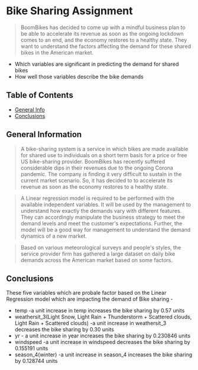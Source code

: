 # Bike Sharing Assignment
> BoomBikes has decided to come up with a mindful business plan to be able to accelerate its revenue as soon as the ongoing lockdown comes to an end, and the economy restores to a healthy state. They want to understand the factors affecting the demand for these shared bikes in the American market.
- Which variables are significant in predicting the demand for shared bikes
- How well those variables describe the bike demands


## Table of Contents
* [General Info](#general-information)
* [Conclusions](#conclusions)


<!-- You can include any other section that is pertinent to your problem -->

## General Information
> A bike-sharing system is a service in which bikes are made available for shared use to individuals on a short term basis for a price or free  US bike-sharing provider. BoomBikes has recently suffered considerable dips in their revenues due to the ongoing Corona pandemic. The company is finding it very difficult to sustain in the current market scenario. So, it has decided to  to accelerate its revenue as soon as the economy restores to a healthy state.

> A Linear regression model is required to be performed with the available independent variables. It will be used by the management to understand how exactly the demands vary with different features. They can accordingly manipulate the business strategy to meet the demand levels and meet the customer's expectations. Further, the model will be a good way for management to understand the demand dynamics of a new market. 

> Based on various meteorological surveys and people's styles, the service provider firm has gathered a large dataset on daily bike demands across the American market based on some factors. 

<!-- You don't have to answer all the questions - just the ones relevant to your project. -->

## Conclusions
These five variables which are probale factor based on the Linear Regression model which are impacting the demand of Bike sharing -
- temp -a unit increase in temp increases the bike sharing by 0.57 units
- weathersit_3(Light Snow, Light Rain + Thunderstorm + Scattered clouds, Light Rain + Scattered clouds)   -a unit increase in weathersit_3 decreases the bike sharing by 0.30 units
- yr - a unit increase in year increases the bike sharing by 0.230846 units
- windspeed -a unit increase in windspeed decreases the bike sharing by 0.155191 units
- season_4(winter) -a unit increase in season_4 increases the bike sharing by 0.128744 units

<!-- You don't have to answer all the questions - just the ones relevant to your project. -->



<!-- Optional -->
<!-- ## License -->
<!-- This project is open source and available under the [... License](). -->

<!-- You don't have to include all sections - just the one's relevant to your project -->
